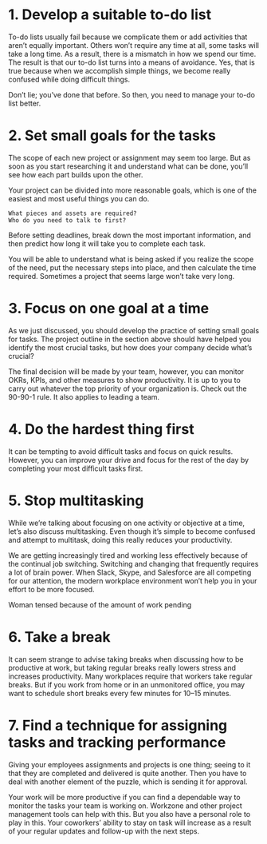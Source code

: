 # 1. Develop a suitable to-do list

To-do lists usually fail because we complicate them or add activities that aren’t equally important. Others won’t require any time at all, some tasks will take a long time. As a result, there is a mismatch in how we spend our time. The result is that our to-do list turns into a means of avoidance. Yes, that is true because when we accomplish simple things, we become really confused while doing difficult things.

Don’t lie; you’ve done that before. So then, you need to manage your to-do list better.
# 2. Set small goals for the tasks

The scope of each new project or assignment may seem too large. But as soon as you start researching it and understand what can be done, you’ll see how each part builds upon the other.

Your project can be divided into more reasonable goals, which is one of the easiest and most useful things you can do.

    What pieces and assets are required?
    Who do you need to talk to first?

Before setting deadlines, break down the most important information, and then predict how long it will take you to complete each task.

You will be able to understand what is being asked if you realize the scope of the need, put the necessary steps into place, and then calculate the time required. Sometimes a project that seems large won’t take very long.
# 3. Focus on one goal at a time

As we just discussed, you should develop the practice of setting small goals for tasks. The project outline in the section above should have helped you identify the most crucial tasks, but how does your company decide what’s crucial?

The final decision will be made by your team, however, you can monitor OKRs, KPIs, and other measures to show productivity. It is up to you to carry out whatever the top priority of your organization is. Check out the 90-90-1 rule. It also applies to leading a team.
# 4. Do the hardest thing first

It can be tempting to avoid difficult tasks and focus on quick results. However, you can improve your drive and focus for the rest of the day by completing your most difficult tasks first.
# 5. Stop multitasking

While we’re talking about focusing on one activity or objective at a time, let’s also discuss multitasking. Even though it’s simple to become confused and attempt to multitask, doing this really reduces your productivity.

We are getting increasingly tired and working less effectively because of the continual job switching. Switching and changing that frequently requires a lot of brain power. When Slack, Skype, and Salesforce are all competing for our attention, the modern workplace environment won’t help you in your effort to be more focused.

Woman tensed because of the amount of work pending
# 6. Take a break

It can seem strange to advise taking breaks when discussing how to be productive at work, but taking regular breaks really lowers stress and increases productivity. Many workplaces require that workers take regular breaks. But if you work from home or in an unmonitored office, you may want to schedule short breaks every few minutes for 10–15 minutes.
# 7. Find a technique for assigning tasks and tracking performance

Giving your employees assignments and projects is one thing; seeing to it that they are completed and delivered is quite another. Then you have to deal with another element of the puzzle, which is sending it for approval.

Your work will be more productive if you can find a dependable way to monitor the tasks your team is working on. Workzone and other project management tools can help with this. But you also have a personal role to play in this. Your coworkers’ ability to stay on task will increase as a result of your regular updates and follow-up with the next steps.
